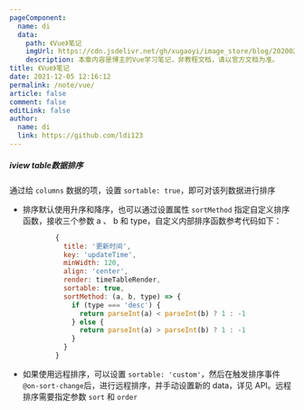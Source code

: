 ```yaml
---
pageComponent:
  name: di
  data:
    path: 《Vue》笔记
    imgUrl: https://cdn.jsdelivr.net/gh/xugaoyi/image_store/blog/20200204143633.png
    description: 本章内容是博主的Vue学习笔记，非教程文档，请以官方文档为准。
title: 《Vue》笔记
date: 2021-12-05 12:16:12
permalink: /note/vue/
article: false
comment: false
editLink: false
author:
  name: di
  link: https://github.com/ldi123
---
```


##### iview table数据排序

通过给 `columns` 数据的项，设置 `sortable: true`，即可对该列数据进行排序

- 排序默认使用升序和降序，也可以通过设置属性 `sortMethod` 指定自定义排序函数，接收三个参数 a 、 b 和 type，自定义内部排序函数参考代码如下：

  ```javascript
          {
            title: '更新时间',
            key: 'updateTime',
            minWidth: 120,
            align: 'center',
            render: timeTableRender,
            sortable: true,
            sortMethod: (a, b, type) => {
              if (type === 'desc') {
                return parseInt(a) < parseInt(b) ? 1 : -1
              } else {
                return parseInt(a) > parseInt(b) ? 1 : -1
              }
            }
          }
  ```

- 如果使用远程排序，可以设置 `sortable: 'custom'`，然后在触发排序事件 `@on-sort-change`后，进行远程排序，并手动设置新的 data，详见 API。远程排序需要指定参数 `sort` 和 `order` 
